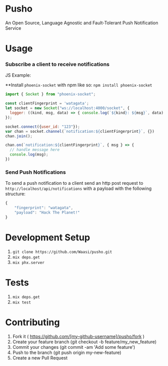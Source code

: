 # Pusho

An Open Source, Language Agnostic and Fault-Tolerant Push Notification Service

# Usage

### Subscribe a client to receive notifications

JS Example:

**Install `phoenix-socket` with npm like so: `npm install phoenix-socket`

```JavaScript
import { Socket } from "phoenix-socket";

const clientFingerprint = 'watagata';
let socket = new Socket("ws://localhost:4000/socket", {
  logger: ((kind, msg, data) => { console.log(`${kind}: ${msg}`, data) })
});

socket.connect({user_id: "123"});
var chan = socket.channel(`notification:${clientFingerprint}`, {})
chan.join();

chan.on(`notification:${clientFingerprint}`, { msg } => {
  // handle message here
  console.log(msg);
})
```

### Send Push Notifications

To send a push notification to a client send
an http post request to `http://localhost/api/notifications`
with a payload with the following structure:

```JavaScript
{
	"fingerprint": "watagata",
	"payload": "Hack The Planet!"
}
```

# Development Setup

1. `git clone https://github.com/Waasi/pusho.git`
2. `mix deps.get`
3. `mix phx.server`

# Tests

1. `mix deps.get`
2. `mix test`

# Contributing

1. Fork it ( https://github.com/[my-github-username]/pusho/fork )
2. Create your feature branch (git checkout -b feature/my_new_feature)
3. Commit your changes (git commit -am 'Add some feature')
4. Push to the branch (git push origin my-new-feature)
5. Create a new Pull Request